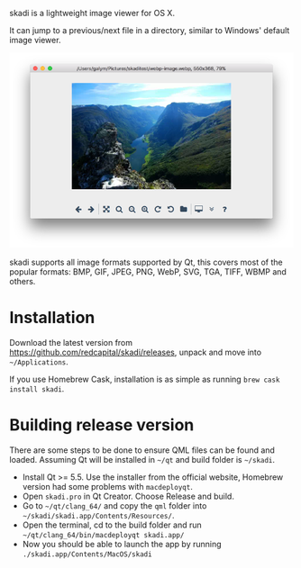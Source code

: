 skadi is a lightweight image viewer for OS X. 

It can jump to a previous/next file in a directory, similar to Windows' default image viewer.

![screenshot](screenshot.png)

skadi supports all image formats supported by Qt, this covers most of the popular formats: BMP, GIF, JPEG, PNG, WebP, SVG, TGA, TIFF, WBMP and others.

# Installation

Download the latest version from https://github.com/redcapital/skadi/releases, unpack and move into `~/Applications`.

If you use Homebrew Cask, installation is as simple as running `brew cask install skadi`.

# Building release version

There are some steps to be done to ensure QML files can be found and loaded. Assuming Qt will be installed in `~/qt` and build folder is `~/skadi`.

- Install Qt >= 5.5. Use the installer from the official website, Homebrew version had some problems with `macdeployqt`.
- Open `skadi.pro` in Qt Creator. Choose Release and build.
- Go to `~/qt/clang_64/` and copy the `qml` folder into `~/skadi/skadi.app/Contents/Resources/`.
- Open the terminal, cd to the build folder and run `~/qt/clang_64/bin/macdeployqt skadi.app/`
- Now you should be able to launch the app by running `./skadi.app/Contents/MacOS/skadi`
